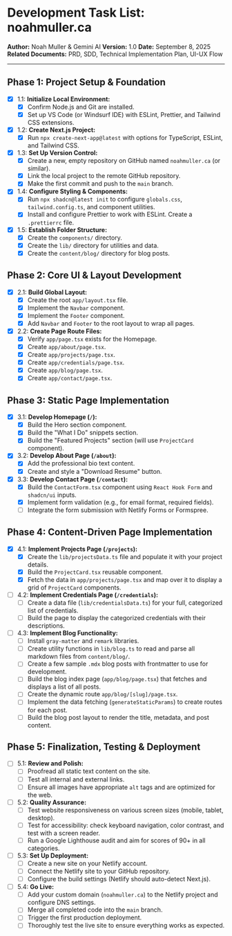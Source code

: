 # Development Task List: noahmuller.ca

**Author:** Noah Muller & Gemini AI
**Version:** 1.0
**Date:** September 8, 2025
**Related Documents:** PRD, SDD, Technical Implementation Plan, UI-UX Flow

---

## Phase 1: Project Setup & Foundation

- [x] 1.1: **Initialize Local Environment:**
  - [x] Confirm Node.js and Git are installed.
  - [x] Set up VS Code (or Windsurf IDE) with ESLint, Prettier, and Tailwind CSS extensions.
- [x] 1.2: **Create Next.js Project:**
  - [x] Run `npx create-next-app@latest` with options for TypeScript, ESLint, and Tailwind CSS.
- [x] 1.3: **Set Up Version Control:**
  - [x] Create a new, empty repository on GitHub named `noahmuller.ca` (or similar).
  - [x] Link the local project to the remote GitHub repository.
  - [x] Make the first commit and push to the `main` branch.
- [x] 1.4: **Configure Styling & Components:**
  - [x] Run `npx shadcn@latest init` to configure `globals.css`, `tailwind.config.ts`, and component utilities.
  - [x] Install and configure Prettier to work with ESLint. Create a `.prettierrc` file.
- [x] 1.5: **Establish Folder Structure:**
  - [x] Create the `components/` directory.
  - [x] Create the `lib/` directory for utilities and data.
  - [x] Create the `content/blog/` directory for blog posts.

## Phase 2: Core UI & Layout Development

- [x] 2.1: **Build Global Layout:**
  - [x] Create the root `app/layout.tsx` file.
  - [x] Implement the `Navbar` component.
  - [x] Implement the `Footer` component.
  - [x] Add `Navbar` and `Footer` to the root layout to wrap all pages.
- [x] 2.2: **Create Page Route Files:**
  - [x] Verify `app/page.tsx` exists for the Homepage.
  - [x] Create `app/about/page.tsx`.
  - [x] Create `app/projects/page.tsx`.
  - [x] Create `app/credentials/page.tsx`.
  - [x] Create `app/blog/page.tsx`.
  - [x] Create `app/contact/page.tsx`.

## Phase 3: Static Page Implementation

- [x] 3.1: **Develop Homepage (`/`):**
  - [x] Build the Hero section component.
  - [x] Build the "What I Do" snippets section.
  - [x] Build the "Featured Projects" section (will use `ProjectCard` component).
- [x] 3.2: **Develop About Page (`/about`):**
  - [x] Add the professional bio text content.
  - [x] Create and style a "Download Resume" button.
- [x] 3.3: **Develop Contact Page (`/contact`):**
  - [x] Build the `ContactForm.tsx` component using `React Hook Form` and `shadcn/ui` inputs.
  - [x] Implement form validation (e.g., for email format, required fields).
  - [ ] Integrate the form submission with Netlify Forms or Formspree.

## Phase 4: Content-Driven Page Implementation

- [x] 4.1: **Implement Projects Page (`/projects`):**
  - [x] Create the `lib/projectsData.ts` file and populate it with your project details.
  - [x] Build the `ProjectCard.tsx` reusable component.
  - [x] Fetch the data in `app/projects/page.tsx` and map over it to display a grid of `ProjectCard` components.
- [ ] 4.2: **Implement Credentials Page (`/credentials`):**
  - [ ] Create a data file (`lib/credentialsData.ts`) for your full, categorized list of credentials.
  - [ ] Build the page to display the categorized credentials with their descriptions.
- [ ] 4.3: **Implement Blog Functionality:**
  - [ ] Install `gray-matter` and `remark` libraries.
  - [ ] Create utility functions in `lib/blog.ts` to read and parse all markdown files from `content/blog/`.
  - [ ] Create a few sample `.mdx` blog posts with frontmatter to use for development.
  - [ ] Build the blog index page (`app/blog/page.tsx`) that fetches and displays a list of all posts.
  - [ ] Create the dynamic route `app/blog/[slug]/page.tsx`.
  - [ ] Implement the data fetching (`generateStaticParams`) to create routes for each post.
  - [ ] Build the blog post layout to render the title, metadata, and post content.

## Phase 5: Finalization, Testing & Deployment

- [ ] 5.1: **Review and Polish:**
  - [ ] Proofread all static text content on the site.
  - [ ] Test all internal and external links.
  - [ ] Ensure all images have appropriate `alt` tags and are optimized for the web.
- [ ] 5.2: **Quality Assurance:**
  - [ ] Test website responsiveness on various screen sizes (mobile, tablet, desktop).
  - [ ] Test for accessibility: check keyboard navigation, color contrast, and test with a screen reader.
  - [ ] Run a Google Lighthouse audit and aim for scores of 90+ in all categories.
- [ ] 5.3: **Set Up Deployment:**
  - [ ] Create a new site on your Netlify account.
  - [ ] Connect the Netlify site to your GitHub repository.
  - [ ] Configure the build settings (Netlify should auto-detect Next.js).
- [ ] 5.4: **Go Live:**
  - [ ] Add your custom domain (`noahmuller.ca`) to the Netlify project and configure DNS settings.
  - [ ] Merge all completed code into the `main` branch.
  - [ ] Trigger the first production deployment.
  - [ ] Thoroughly test the live site to ensure everything works as expected.

